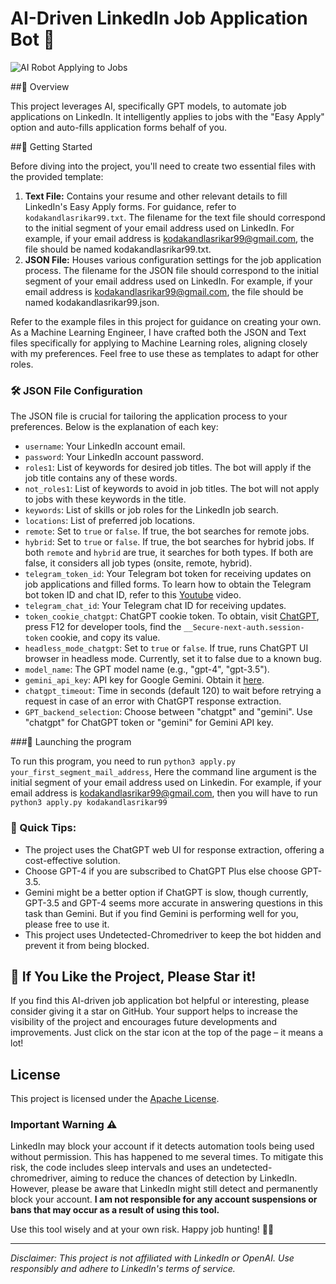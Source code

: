 # AI-Driven LinkedIn Job Application Bot 🤖

![AI Robot Applying to Jobs](https://github.com/srikar-kodakandla/linkedin-easyapply-using-AI/blob/main/image.png)

##📌 Overview

This project leverages AI, specifically GPT models, to automate job applications on LinkedIn. It intelligently applies to jobs with the "Easy Apply" option and auto-fills application forms behalf of you.

##🚀 Getting Started

Before diving into the project, you'll need to create two essential files with the provided template:

1. **Text File:** Contains your resume and other relevant details to fill LinkedIn's Easy Apply forms.  For guidance, refer to `kodakandlasrikar99.txt`. The filename for the text file should correspond to the initial segment of your email address used on LinkedIn. For example, if your email address is kodakandlasrikar99@gmail.com, the file should be named kodakandlasrikar99.txt.
2. **JSON File:** Houses various configuration settings for the job application process. The filename for the JSON file should correspond to the initial segment of your email address used on LinkedIn. For example, if your email address is kodakandlasrikar99@gmail.com, the file should be named kodakandlasrikar99.json.

Refer to the example files in this project for guidance on creating your own. As a Machine Learning Engineer, I have crafted both the JSON and Text files specifically for applying to Machine Learning roles, aligning closely with my preferences. Feel free to use these as templates to adapt for other roles.

### 🛠️ JSON File Configuration

The JSON file is crucial for tailoring the application process to your preferences. Below is the explanation of each key:

- `username`: Your LinkedIn account email.
- `password`: Your LinkedIn account password.
- `roles1`: List of keywords for desired job titles. The bot will apply if the job title contains any of these words.
- `not_roles1`: List of keywords to avoid in job titles. The bot will not apply to jobs with these keywords in the title.
- `keywords`: List of skills or job roles for the LinkedIn job search.
- `locations`: List of preferred job locations.
- `remote`: Set to `true` or `false`. If true, the bot searches for remote jobs.
- `hybrid`: Set to `true` or `false`. If true, the bot searches for hybrid jobs. If both `remote` and `hybrid` are true, it searches for both types. If both are false, it considers all job types (onsite, remote, hybrid).
- `telegram_token_id`: Your Telegram bot token for receiving updates on job applications and filled forms. To learn how to obtain the Telegram bot token ID and chat ID, refer to this [Youtube](https://www.youtube.com/watch?v=pqcU979MlcE) video.
- `telegram_chat_id`: Your Telegram chat ID for receiving updates.
- `token_cookie_chatgpt`: ChatGPT cookie token. To obtain, visit [ChatGPT](https://chat.openai.com), press F12 for developer tools, find the `__Secure-next-auth.session-token` cookie, and copy its value.
- `headless_mode_chatgpt`: Set to `true` or `false`. If true, runs ChatGPT UI browser in headless mode. Currently, set it to false due to a known bug.
- `model_name`: The GPT model name (e.g., "gpt-4", "gpt-3.5").
- `gemini_api_key`: API key for Google Gemini. Obtain it [here](https://makersuite.google.com/app/apikey).
- `chatgpt_timeout`: Time in seconds (default 120) to wait before retrying a request in case of an error with ChatGPT response extraction.
- `GPT_backend_selection`: Choose between "chatgpt" and "gemini". Use "chatgpt" for ChatGPT token or "gemini" for Gemini API key.

###🔧 Launching the program

To run this program, you need to run `python3 apply.py your_first_segment_mail_address`, Here the command line argument is the initial segment of your email address used on Linkedin. For example, if your email address is kodakandlasrikar99@gmail.com, then you will have to run `python3 apply.py kodakandlasrikar99`

### 🚀 Quick Tips:


- The project uses the ChatGPT web UI for response extraction, offering a cost-effective solution.
- Choose GPT-4 if you are subscribed to ChatGPT Plus else choose GPT-3.5.
- Gemini might be a better option if ChatGPT is slow, though currently, GPT-3.5 and GPT-4 seems more accurate in answering questions in this task than Gemini. But if you find Gemini is performing well for you, please free to use it.
- This project uses Undetected-Chromedriver to keep the bot hidden and prevent it from being blocked.

## 🌟 If You Like the Project, Please Star it!

If you find this AI-driven job application bot helpful or interesting, please consider giving it a star on GitHub. Your support helps to increase the visibility of the project and encourages future developments and improvements. Just click on the star icon at the top of the page – it means a lot!

## License

This project is licensed under the [Apache License](LICENSE).

### Important Warning ⚠️

LinkedIn may block your account if it detects automation tools being used without permission. This has happened to me several times. To mitigate this risk, the code includes sleep intervals and uses an undetected-chromedriver, aiming to reduce the chances of detection by LinkedIn. However, please be aware that LinkedIn might still detect and permanently block your account. **I am not responsible for any account suspensions or bans that may occur as a result of using this tool.**

Use this tool wisely and at your own risk. Happy job hunting! 🎯🤖

---
*Disclaimer: This project is not affiliated with LinkedIn or OpenAI. Use responsibly and adhere to LinkedIn's terms of service.*
